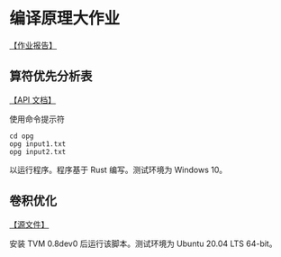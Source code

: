 # 编译原理大作业

[【作业报告】](report/compiler.pdf)

## 算符优先分析表

[【API 文档】](https://logcreative.github.io/CompilerPrinciple/)

使用命令提示符
```
cd opg
opg input1.txt
opg input2.txt
```
以运行程序。程序基于 Rust 编写。测试环境为 Windows 10。

## 卷积优化

[【源文件】](conv2d/conv2d.py)

安装 TVM 0.8dev0 后运行该脚本。测试环境为 Ubuntu 20.04 LTS 64-bit。